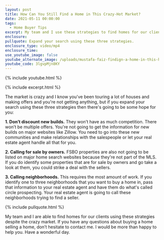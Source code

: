 ```yaml
---
layout: post
title: How Can You Still Find a Home in This Crazy-Hot Market?
date: 2021-05-11 00:00:00
tags:
  - Home Buyer Tips
excerpt: My team and I use these strategies to find homes for our clients.
enclosure:
pullquote: Expand your search using these three strategies.
enclosure_type: video/mp4
enclosure_time:
use_youtube_image: false
youtube_alternate_image: /uploads/mustafa-faiz-findign-a-home-in-this-hot-market-yt.jpg
youtube_code: 3lgvpMjn8KY
---
```

{% include youtube.html %}

{% include excerpt.html %}

The market is crazy and I know you've been touring a lot of houses and making offers and you're not getting anything, but if you expand your search using these three strategies then there's going to be some hope for you:

**1\. Don’t discount new builds.** They won’t have as much competition. There won’t be multiple offers. You're not going to get the information for new builds on major websites like Zillow. You need to go into these new communities and make relationships with the salespeople or let your real estate agent handle all that for you.

**2\. Calling for sale by owners.** FSBO properties are also not going to be listed on major home search websites because they're not part of the MLS. If you do identify some properties that are for sale by owners and go take a look at them, you could strike a deal with the sellers.&nbsp;

**3\. Calling neighborhoods.** This requires the most amount of work. If you identify one to three neighborhoods that you want to buy a home in, pass that information to your real estate agent and have them do what's called circle prospecting. Your real estate agent is going to call these neighborhoods trying to find a seller.

{% include pullquote.html %}

My team and I are able to find homes for our clients using these strategies despite the crazy market. If you have any questions about buying a home selling a home, don’t hesitate to contact me. I would be more than happy to help you. Have a wonderful day.
